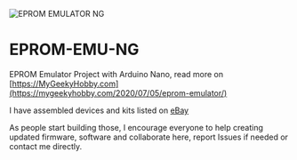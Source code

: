 ![EPROM EMULATOR NG](https://github.com/Kris-Sekula/EPROM-EMU-NG/blob/master/Pictures/EMU_1.5_ready_descr.jpg)
# EPROM-EMU-NG
EPROM Emulator Project with Arduino Nano, read more on [https://MyGeekyHobby.com](https://mygeekyhobby.com/2020/07/05/eprom-emulator/)

I have assembled devices and kits listed on [eBay](https://www.ebay.com/sch/avr4sale/m.html?_nkw=&_armrs=1&_ipg=&_from=)

As people start building those, I encourage everyone to help creating updated firmware, software and collaborate here, report Issues if needed or contact me directly.
